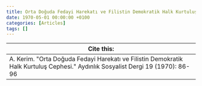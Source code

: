 ```yaml
---
title: Orta Doğuda Fedayi Harekatı ve Filistin Demokratik Halk Kurtuluş Cephesi
date: 1970-05-01 00:00:00 +0100
categories: [Articles]
tags: []
---
```




| Cite this:   |
|--------|
| A. Kerim. "Orta Doğuda Fedayi Harekatı ve Filistin Demokratik Halk Kurtuluş Cephesi." Aydınlık Sosyalist Dergi 19 (1970): 86-96 

